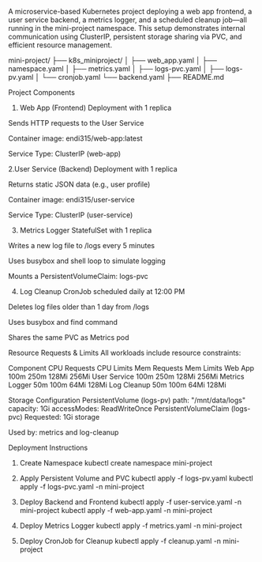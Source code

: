 A microservice-based Kubernetes project deploying a web app frontend, a user service backend, a metrics logger, and a scheduled cleanup job—all running in the mini-project namespace. This setup demonstrates internal communication using ClusterIP, persistent storage sharing via PVC, and efficient resource management.

mini-project/
├── k8s_miniproject/
│   ├── web_app.yaml
│   ├── namespace.yaml
│   ├── metrics.yaml
│   ├── logs-pvc.yaml
│   ├── logs-pv.yaml
│   └── cronjob.yaml
    └── backend.yaml
├── README.md


Project Components
1. Web App (Frontend)
Deployment with 1 replica

Sends HTTP requests to the User Service

Container image: endi315/web-app:latest

Service Type: ClusterIP (web-app)

2.User Service (Backend)
Deployment with 1 replica

Returns static JSON data (e.g., user profile)

Container image: endi315/user-service

Service Type: ClusterIP (user-service)

3. Metrics Logger
StatefulSet with 1 replica

Writes a new log file to /logs every 5 minutes

Uses busybox and shell loop to simulate logging

Mounts a PersistentVolumeClaim: logs-pvc

4. Log Cleanup
CronJob scheduled daily at 12:00 PM

Deletes log files older than 1 day from /logs

Uses busybox and find command

Shares the same PVC as Metrics pod

Resource Requests & Limits
All workloads include resource constraints:

Component	CPU Requests	CPU Limits	Mem Requests	Mem Limits
Web App	100m	250m	128Mi	256Mi
User Service	100m	250m	128Mi	256Mi
Metrics Logger	50m	100m	64Mi	128Mi
Log Cleanup	50m	100m	64Mi	128Mi

Storage Configuration
PersistentVolume (logs-pv)
path: "/mnt/data/logs"
capacity: 1Gi
accessModes: ReadWriteOnce
PersistentVolumeClaim (logs-pvc)
Requested: 1Gi storage

Used by: metrics and log-cleanup

Deployment Instructions

1. Create Namespace
kubectl create namespace mini-project

2. Apply Persistent Volume and PVC
kubectl apply -f logs-pv.yaml
kubectl apply -f logs-pvc.yaml -n mini-project

3. Deploy Backend and Frontend
kubectl apply -f user-service.yaml -n mini-project
kubectl apply -f web-app.yaml -n mini-project

4. Deploy Metrics Logger
kubectl apply -f metrics.yaml -n mini-project

5. Deploy CronJob for Cleanup
kubectl apply -f cleanup.yaml -n mini-project



